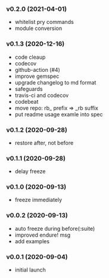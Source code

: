 ###  v0.2.0  (2021-04-01)
- whitelist pry commands
- module conversion

###  v0.1.3  (2020-12-16)
- code cleaup
- codecov
- github-action (#4)
- improve gemspec
- upgrade changelog to md format
- safeguards
- travis-ci and codecov
- codebeat
- move repo: rb_ prefix => _rb suffix
- put readme usage examle into spec

###  v0.1.2  (2020-09-28)
- restore after, not before

###  v0.1.1  (2020-09-28)
- delay freeze

###  v0.1.0  (2020-09-13)
- freeze immediately

###  v0.0.2  (2020-09-13)
- auto freeze during before(:suite)
- improved endure! msg
- add examples

###  v0.0.1  (2020-09-04)
- initial launch
